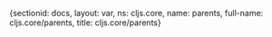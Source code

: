 {sectionid: docs, layout: var, ns: cljs.core, name: parents, full-name: cljs.core/parents,
  title: cljs.core/parents}
